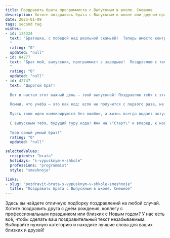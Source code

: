 ```yaml
---
title: Поздравить брата программиста с Выпускным в школе. Смешное
description: Хотите поздравить брата с Выпускным в школе или другим праздником? Наш ИИ создаст незабываемое поздравление, а вы обязательно выделитесь среди других.  
date: 2025-01-09
tags: second tag
wishes:
- id: 134324
  text: "Братишка, с победой над школьной скамьёй!  Теперь вместо контрольных – дебаггер, вместо уроков – ночные кодинги, а вместо оценок – миллионы лайков на твоих гениальных приложениях!  Пусть твой будущий код будет чистым, как совесть отличника (ну, почти!), а баги встречаются тебе только в чужом коде.  С выпускным тебя, будущий король цифровой вселенной!
  "
  rating: "0"
  updated: "null"
- id: 84277
  text: "Брат мой, выпускник, программист в зародыше!  Поздравляю с тем, что ты наконец-то сбежал из школы, где тебя учили писать на доске, а не код! Теперь  перед тобой открыты безграничные возможности:  пиши программы,  а не сочинения,  и зарабатывай больше, чем твой учитель информатики за всю жизнь! Главное – не забывай, что дебаггер – это твой лучший друг, а Ctrl+Z – твой спаситель.  С праздником, нуб-программист!  Удачи в покорении вершин кодинга!
  "
  rating: "0"
  updated: "null"
- id: 42747
  text: "Дорогой брат!
  
  Вот и настал этот важный день — твой выпускной! Поздравляю тебя с этим событием! Теперь ты не просто школьник, а гордый выпускник, готовый покорять мир современного программирования!
  
  Помни, что учёба — это как код: если не получится с первого раза, не бойся перезагрузиться и попробовать снова! Желаю тебе в будущем писать программы так же быстро, как ты удирал от уроков физики, и делать это с изяществом истинного хакера!
  
  Пусть твои идеи компилируются без ошибок, а жизнь всегда выдает актуальные обновления! А если возникнут баги — не паникуй, просто позвони мне, и я помогу найти решение!
  
  С выпускным тебя, будущий гуру кода! Жми на \"Старт\" и вперед, к новым приключениям! 🎉💻
  
  Твой самый умный брат!"
  rating: "0"
  updated: "null"

selectedValues:
  recipients: "brata"
  holidays: "s-vypusknym-v-shkole"
  professions: "programmist"
  style: "smeshnoje"

links:
- slug: "pozdravit-brata-s-vypusknym-v-shkole-smeshnoje"
  title: "Поздравить брата с Выпускным в школе. Смешное"
---
```


Здесь вы найдете отличную подборку поздравлений на любой случай.
Хотите поздравить друга с днём рождения, коллегу с профессиональным праздником или близких с Новым годом? У нас есть всё, чтобы сделать ваш поздравительный текст незабываемым. Выбирайте нужную категорию и находите лучшие слова для ваших близких и друзей!
